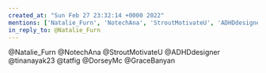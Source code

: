 ```yaml
---
created_at: "Sun Feb 27 23:32:14 +0000 2022"
mentions: ['Natalie_Furn', 'NotechAna', 'StroutMotivateU', 'ADHDdesigner', 'tinanayak23', 'tatfig']
in_reply_to: @Natalie_Furn
---
```


@Natalie_Furn @NotechAna 
@StroutMotivateU 
@ADHDdesigner 
@tinanayak23 
@tatfig 
@DorseyMc 
@GraceBanyan